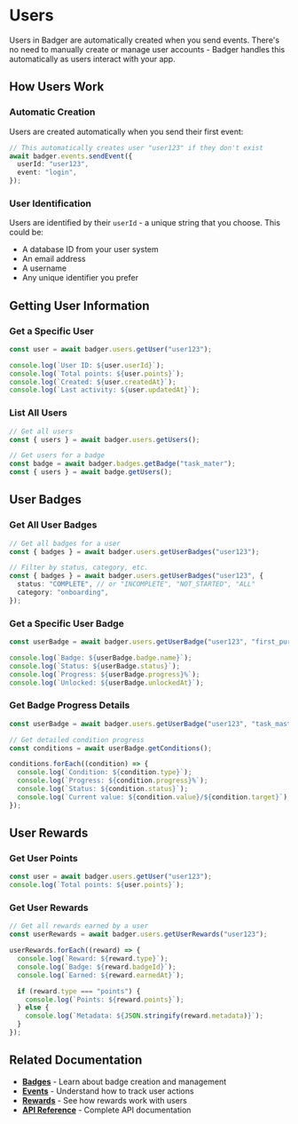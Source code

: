 # Users

Users in Badger are automatically created when you send events. There's no need to manually create or manage user accounts - Badger handles this automatically as users interact with your app.

## How Users Work

### Automatic Creation

Users are created automatically when you send their first event:

```typescript
// This automatically creates user "user123" if they don't exist
await badger.events.sendEvent({
  userId: "user123",
  event: "login",
});
```

### User Identification

Users are identified by their `userId` - a unique string that you choose. This could be:

- A database ID from your user system
- An email address
- A username
- Any unique identifier you prefer

## Getting User Information

### Get a Specific User

```typescript
const user = await badger.users.getUser("user123");

console.log(`User ID: ${user.userId}`);
console.log(`Total points: ${user.points}`);
console.log(`Created: ${user.createdAt}`);
console.log(`Last activity: ${user.updatedAt}`);
```

### List All Users

```typescript
// Get all users
const { users } = await badger.users.getUsers();

// Get users for a badge
const badge = await badger.badges.getBadge("task_mater");
const { users } = await badge.getUsers();
```

## User Badges

### Get All User Badges

```typescript
// Get all badges for a user
const { badges } = await badger.users.getUserBadges("user123");

// Filter by status, category, etc.
const { badges } = await badger.users.getUserBadges("user123", {
  status: "COMPLETE", // or "INCOMPLETE", "NOT_STARTED", "ALL"
  category: "onboarding",
});
```

### Get a Specific User Badge

```typescript
const userBadge = await badger.users.getUserBadge("user123", "first_purchase");

console.log(`Badge: ${userBadge.badge.name}`);
console.log(`Status: ${userBadge.status}`);
console.log(`Progress: ${userBadge.progress}%`);
console.log(`Unlocked: ${userBadge.unlockedAt}`);
```

### Get Badge Progress Details

```typescript
const userBadge = await badger.users.getUserBadge("user123", "task_master");

// Get detailed condition progress
const conditions = await userBadge.getConditions();

conditions.forEach((condition) => {
  console.log(`Condition: ${condition.type}`);
  console.log(`Progress: ${condition.progress}%`);
  console.log(`Status: ${condition.status}`);
  console.log(`Current value: ${condition.value}/${condition.target}`);
});
```

## User Rewards

### Get User Points

```typescript
const user = await badger.users.getUser("user123");
console.log(`Total points: ${user.points}`);
```

### Get User Rewards

```typescript
// Get all rewards earned by a user
const userRewards = await badger.users.getUserRewards("user123");

userRewards.forEach((reward) => {
  console.log(`Reward: ${reward.type}`);
  console.log(`Badge: ${reward.badgeId}`);
  console.log(`Earned: ${reward.earnedAt}`);

  if (reward.type === "points") {
    console.log(`Points: ${reward.points}`);
  } else {
    console.log(`Metadata: ${JSON.stringify(reward.metadata)}`);
  }
});
```

## Related Documentation

- **[Badges](./badges.md)** - Learn about badge creation and management
- **[Events](./events.md)** - Understand how to track user actions
- **[Rewards](./rewards.md)** - See how rewards work with users
- **[API Reference](./api-reference.md)** - Complete API documentation
